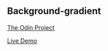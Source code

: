## Background-gradient

[The Odin Project](https://theodinproject.com/)

[Live Demo](https://fernie-cpu.github.io/background-gradient)
